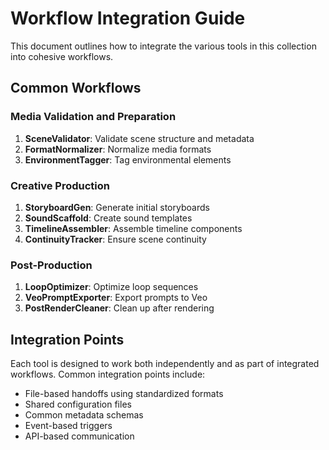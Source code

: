 # Workflow Integration Guide

This document outlines how to integrate the various tools in this collection into cohesive workflows.

## Common Workflows

### Media Validation and Preparation

1. **SceneValidator**: Validate scene structure and metadata
2. **FormatNormalizer**: Normalize media formats
3. **EnvironmentTagger**: Tag environmental elements

### Creative Production

1. **StoryboardGen**: Generate initial storyboards
2. **SoundScaffold**: Create sound templates
3. **TimelineAssembler**: Assemble timeline components
4. **ContinuityTracker**: Ensure scene continuity

### Post-Production

1. **LoopOptimizer**: Optimize loop sequences
2. **VeoPromptExporter**: Export prompts to Veo
3. **PostRenderCleaner**: Clean up after rendering

## Integration Points

Each tool is designed to work both independently and as part of integrated workflows. Common integration points include:

- File-based handoffs using standardized formats
- Shared configuration files
- Common metadata schemas
- Event-based triggers
- API-based communication
